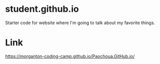 # student.github.io
Starter code for website where I'm going to talk about my favorite things.

# Link
https://morganton-coding-camp.github.io/Paochoua.GitHub.io/
